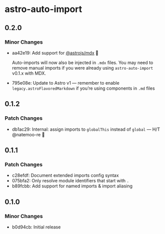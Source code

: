 # astro-auto-import

## 0.2.0

### Minor Changes

- aa42e19: Add support for [@astrojs/mdx](https://docs.astro.build/en/guides/integrations-guide/mdx/) 🎉

  Auto-imports will now also be injected in `.mdx` files. You may need to remove manual imports if you were already using `astro-auto-import` v0.1.x with MDX.

- 795e08e: Update to Astro v1 — remember to enable `legacy.astroFlavoredMarkdown` if you’re using components in `.md` files

## 0.1.2

### Patch Changes

- db1ac29: Internal: assign imports to `globalThis` instead of `global` — H/T @natemoo-re 🙌

## 0.1.1

### Patch Changes

- c28efdf: Document extended imports config syntax
- 075bfa2: Only resolve module identifiers that start with `.`
- b89fcbb: Add support for named imports & import aliasing

## 0.1.0

### Minor Changes

- b0d94cb: Initial release

